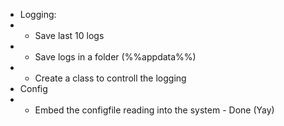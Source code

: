 - Logging:
- - Save last 10 logs
- - Save logs in a folder (%%appdata%%)
- - Create a class to controll the logging
- Config
- - Embed the configfile reading into the system - Done (Yay)